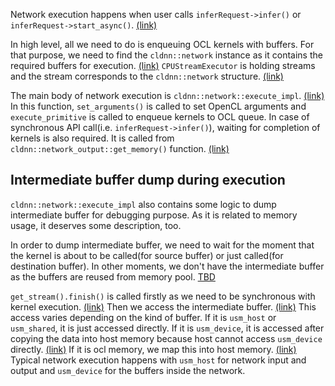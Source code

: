 Network execution happens when user calls `inferRequest->infer()` or `inferRequest->start_async()`. [(link)](https://github.com/openvinotoolkit/openvino/blob/f48b23362965fba7e86b0077319ea0d7193ec429/samples/cpp/benchmark_app/main.cpp#L929)

In high level, all we need to do is enqueuing OCL kernels with buffers. For that purpose, we need to find the `cldnn::network` instance as it contains the required buffers for execution. [(link)](https://github.com/openvinotoolkit/openvino/wiki/Basic-data-structures-of-gpu-graph-and-overall-flow#network-impl) `CPUStreamExecutor` is holding streams and the stream corresponds to the `cldnn::network` structure. [(link)](https://github.com/openvinotoolkit/openvino/blob/f48b23362965fba7e86b0077319ea0d7193ec429/src/inference/src/threading/ie_cpu_streams_executor.cpp#L263)

The main body of network execution is `cldnn::network::execute_impl`. [(link)](https://github.com/openvinotoolkit/openvino/blob/f48b23362965fba7e86b0077319ea0d7193ec429/src/plugins/intel_gpu/src/graph/network.cpp#L663) In this function, `set_arguments()` is called to set OpenCL arguments and `execute_primitive` is called to enqueue kernels to OCL queue.
In case of synchronous API call(i.e. `inferRequest->infer()`), waiting for completion of kernels is also required. It is called from `cldnn::network_output::get_memory()` function. [(link)](https://github.com/openvinotoolkit/openvino/blob/f48b23362965fba7e86b0077319ea0d7193ec429/src/plugins/intel_gpu/include/intel_gpu/graph/network.hpp#L31)

## Intermediate buffer dump during execution
`cldnn::network::execute_impl` also contains some logic to dump intermediate buffer for debugging purpose. As it is related to memory usage, it deserves some description, too.

In order to dump intermediate buffer, we need to wait for the moment that the kernel is about to be called(for source buffer) or just called(for destination buffer). In other moments, we don't have the intermediate buffer as the buffers are reused from memory pool. [TBD]()

`get_stream().finish()` is called firstly as we need to be synchronous with kernel execution. [(link)](https://github.com/openvinotoolkit/openvino/blob/f48b23362965fba7e86b0077319ea0d7193ec429/src/plugins/intel_gpu/src/graph/network.cpp#L712) Then we access the intermediate buffer. [(link)](https://github.com/openvinotoolkit/openvino/blob/f48b23362965fba7e86b0077319ea0d7193ec429/src/plugins/intel_gpu/src/graph/network.cpp#L114) This access varies depending on the kind of buffer. If it is `usm_host` or `usm_shared`, it is just accessed directly. If it is `usm_device`, it is accessed after copying the data into host memory because host cannot access `usm_device` directly. [(link)](https://github.com/openvinotoolkit/openvino/blob/f48b23362965fba7e86b0077319ea0d7193ec429/src/plugins/intel_gpu/src/runtime/ocl/ocl_memory.cpp#L312) If it is ocl memory, we map this into host memory. [(link)](https://github.com/openvinotoolkit/openvino/blob/f48b23362965fba7e86b0077319ea0d7193ec429/src/plugins/intel_gpu/src/runtime/ocl/ocl_memory.cpp#L46) Typical network execution happens with `usm_host` for network input and output and `usm_device` for the buffers inside the network.
